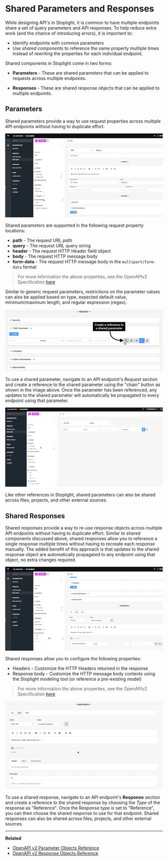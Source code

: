 # Shared Parameters and Responses

While designing API's in Stoplight, it is common to have multiple endpoints
share a set of query parameters and API responses. To help reduce extra
work (and the chance of introducing errors), it is important to: 

* Identify endpoints with common parameters 
* Use _shared components_ to reference the same property multiple times instead
  of rewriting the properties for each individual endpoint.

Shared components in Stoplight come in two forms:

* __Parameters__ - These are shared parameters that can be applied to requests
  across multiple endpoints.

* __Responses__ - These are shared response objects that can be applied to
  multiple endpoints.

## Parameters

Shared parameters provide a way to use request properties across multiple API
endpoints without having to duplicate effort.

![](../../assets/gifs/shared-params-responses-param.gif)

Shared parameters are supported in the following request property locations:

  * __path__ - The request URL _path_
  * __query__ - The request URL query string
  * __header__ - The request HTTP Header field object
  * __body__ - The request HTTP message body
  * __form-data__ - The request HTTP message body in the `multipart/form-data` format 

<!-- theme: info -->
> For more information the above properties, see the OpenAPIv2 Specification
  [here](https://github.com/OAI/OpenAPI-Specification/blob/master/versions/2.0.md#parameter-object)

Similar to generic request parameters, restrictions on the parameter values can
also be applied based on type, expected default value, minimum/maximum length,
and regular expression (regex).

![](../../assets/images/shared-params-responses.png)

To use a shared parameter, navigate to an API endpoint's _Request_ section and
create a reference to the shared parameter using the "chain" button as shown in
the image above. Once the parameter has been referenced, any updates to the
shared parameter will automatically be propagated to every endpoint using that
parameter.

![](../../assets/gifs/shared-params-responses-param2.gif)

Like other references in Stoplight, shared parameters can also be shared across
files, projects, and other external sources.

## Shared Responses

Shared responses provide a way to re-use response objects across multiple API
endpoints without having to duplicate effort. Similar to shared components
discussed above, shared responses allow you to reference a single response
multiple times without having to recreate each response manually. The added
benefit of this approach is that updates to the shared response object are
automatically propagated to any endpoint using that object, no extra changes
required.

![](../../assets/gifs/shared-params-responses-response.gif)

Shared responses allow you to configure the following properties:

* Headers - Customize the HTTP Headers returned in the response
* Response body - Customize the HTTP message body contents using the Stoplight
  modeling tool (or reference a pre-existing model)

<!-- theme: info -->
> For more information the above properties, see the OpenAPIv2 Specification
  [here](https://github.com/OAI/OpenAPI-Specification/blob/master/versions/2.0.md#responseObject)

![](../../assets/gifs/shared-params-responses-response2.gif)

To use a shared response, navigate to an API endpoint's __Response__ section and
create a reference to the shared response by choosing the _Type_ of the response
as "Reference". Once the Response type is set to "Reference", you can then
choose the shared response to use for that endpoint. Shared responses can also
be shared across files, projects, and other external sources.

***

**Related**

* [OpenAPI v2 Parameter Objects Reference](https://github.com/OAI/OpenAPI-Specification/blob/master/versions/2.0.md#parameter-object)
* [OpenAPI v2 Response Objects Reference](https://github.com/OAI/OpenAPI-Specification/blob/master/versions/2.0.md#responseObject)
